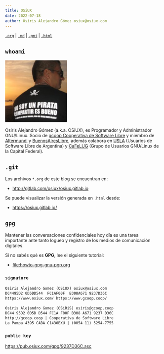 ```yaml
---
title: OSiUX
date: 2022-07-18
author: Osiris Alejandro Gómez osiux@osiux.com
---
```


[`.org`](https://gitlab.com/osiux/osiux.gitlab.io/-/raw/master/osiux.org) |
[`.md`](https://gitlab.com/osiux/osiux.gitlab.io/-/raw/master/osiux.md) |
[`.gmi`](gemini://gmi.osiux.com/osiux.gmi) |
[`.html`](https://osiux.gitlab.io/osiux.html)

## `whoami`

![](img/no-soy-un-pirata-compartir-es-bueno.jpg)

Osiris Alejandro Gómez (a.k.a. OSiUX), es Programador y Administrador
GNU/Linux. Socio de [gcoop Cooperativa de Software
Libre](http://gcoop.coop) y miembro de
[Altermundi](http://altermundi.net) y
[BuenosAiresLibre](http://buenosaireslibre), además colabora en
[USLA](http://usla.org.ar) (Usuarios de Software Libre de Argentina) y
[CaFeLUG](http://cafelug.org.ar) (Grupo de Usuarios GNU/Linux de la
Capital Federal).

## `.git`

Los archivos `*.org` de este blog se encuentran en:

-   <http://gitlab.com/osiux/osiux.gitlab.io>

Se puede visualizar la versión generada en `.html` desde:

-   <https://osiux.gitlab.io/>

## `gpg`

Mantener las conversaciones confidenciales hoy día es una tarea
importante ante tanto logueo y registro de los medios de comunicación
digitales.

Si no sabés qué es **GPG**, lee el siguiente tutorial:

-   [file:howto-gpg-gnu-pgp.org](howto-gpg-gnu-pgp)

### `signature`

``` {.example}
Osiris Alejandro Gomez (OSiUX) osiux@osiux.com
DC4495D2 0D5DD544  FC1AF00F  B308A671 9237D36C
https://www.osiux.com/ https://www.gcoop.coop/

Osiris Alejandro Gomez (OSiRiS) osiris@gcoop.coop
DC44 95D2 0D5D D544 FC1A F00F B308 A671 9237 D36C
http://gcoop.coop | Cooperativa de Software Libre
La Pampa 4395 CABA C1430BXU | (0054 11) 5254-7755
```

### `public key`

<https://pub.osiux.com/gpg/9237D36C.asc>
